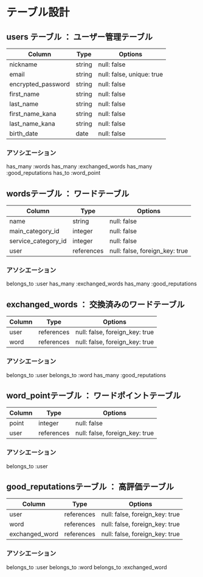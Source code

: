 # テーブル設計

## users テーブル ： ユーザー管理テーブル
| Column             | Type    | Options                   |
| ------------------ | ------- | ------------------------- |
| nickname           | string  | null: false               |
| email              | string  | null: false, unique: true |
| encrypted_password | string  | null: false               |
| first_name         | string  | null: false               |
| last_name          | string  | null: false               |
| first_name_kana    | string  | null: false               |
| last_name_kana     | string  | null: false               |
| birth_date         | date    | null: false               |

### アソシエーション
has_many :words
has_many :exchanged_words
has_many :good_reputations
has_to :word_point

##  wordsテーブル ： ワードテーブル

| Column              | Type       | Options                        |
| --------------      | ---------- | ------------------------------ |
| name                | string     | null: false                    |
| main_category_id    | integer    | null: false                    |
| service_category_id | integer    | null: false                    | 
| user                | references | null: false, foreign_key: true |

### アソシエーション
belongs_to :user
has_many :exchanged_words
has_many :good_reputations

## exchanged_words ： 交換済みのワードテーブル

| Column        | Type       | Options                        |
| ------------- | ---------- | ------------------------------ |
| user          | references | null: false, foreign_key: true |
| word          | references | null: false, foreign_key: true |

### アソシエーション
belongs_to :user
belongs_to :word
has_many :good_reputations

## word_pointテーブル ： ワードポイントテーブル

| Column   | Type       | Options                        |
| -------- | ---------- | ------------------------------ |
| point    | integer    | null: false                    |
| user     | references | null: false, foreign_key: true |

### アソシエーション
belongs_to :user

## good_reputationsテーブル ： 高評価テーブル

| Column         | Type       | Options                        |
| -------------- | ---------- | ------------------------------ |
| user           | references | null: false, foreign_key: true |
| word           | references | null: false, foreign_key: true |
| exchanged_word | references | null: false, foreign_key: true |

### アソシエーション
belongs_to :user
belongs_to :word
belongs_to :exchanged_word

